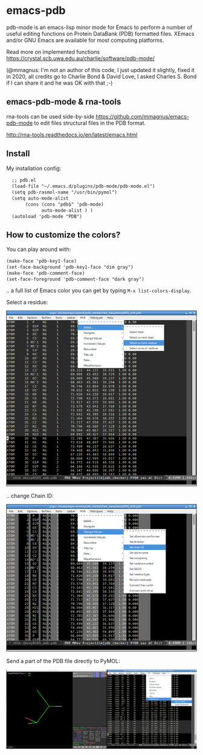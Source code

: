 emacs-pdb
=========

pdb-mode is an emacs-lisp minor mode for Emacs to perform a number of useful editing functions on Protein DataBank (PDB) formatted files. XEmacs and/or GNU Emacs are available for most computing platforms.

Read more on implemented functions https://crystal.scb.uwa.edu.au/charlie/software/pdb-mode/

(@mmagnus: I'm not an author of this code, I just updated it slightly, fixed it in 2020, all credits go to Charlie Bond & David Love, I asked Charles S. Bond if I can share it and he was OK with that ;-)

## emacs-pdb-mode & rna-tools

rna-tools can be used side-by-side https://github.com/mmagnus/emacs-pdb-mode to edit files structural files in the PDB format.

http://rna-tools.readthedocs.io/en/latest/emacs.html

## Install
My installation config:

      ;; pdb.el
      (load-file "~/.emacs.d/plugins/pdb-mode/pdb-mode.el")
      (setq pdb-rasmol-name "/usr/bin/pymol")
      (setq auto-mode-alist
           (cons (cons "pdb$" 'pdb-mode) 
                 auto-mode-alist ) )
      (autoload 'pdb-mode "PDB")

## How to customize the colors?
You can play around with:

    (make-face 'pdb-key1-face)
    (set-face-background 'pdb-key1-face "dim gray")
    (make-face 'pdb-comment-face)
    (set-face-foreground 'pdb-comment-face "dark gray")

.. a full list of Emacs color you can get by typing `M-x list-colors-display`.

Select a residue:

![screenshot](doc/screenshota.png)

.. change Chain ID:

![screenshot](doc/screenshotc.png)

Send a part of the PDB file directly to PyMOL:

![screenshot](doc/screenshotb.png)
